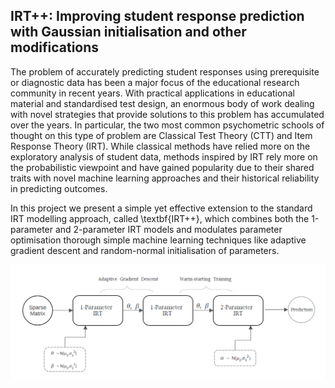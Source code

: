 ## IRT++: Improving student response prediction with Gaussian initialisation and other modifications

The problem of accurately predicting student responses using prerequisite or diagnostic data has been a major focus of the educational research community in recent years. With practical applications in educational material and standardised test design, an enormous body of work dealing with novel strategies that provide solutions to this problem has accumulated over the years. In particular, the two most common psychometric schools of thought on this type of problem are Classical Test Theory (CTT) and Item Response Theory (IRT). While classical methods have relied more on the exploratory analysis of student data, methods inspired by IRT rely more on the probabilistic viewpoint and have gained popularity due to their shared traits with novel machine learning approaches and their historical reliability in predicting outcomes. 

In this project we present a simple yet effective extension to the standard IRT modelling approach, called \textbf{IRT++}, which combines both the 1-parameter and 2-parameter IRT models and modulates parameter optimisation thorough simple machine learning techniques like adaptive gradient descent and random-normal initialisation of parameters. 


<img src="https://github.com/the-infiltrator/Improved-Student-Response-Prediction/blob/main/model.png" width="580">

